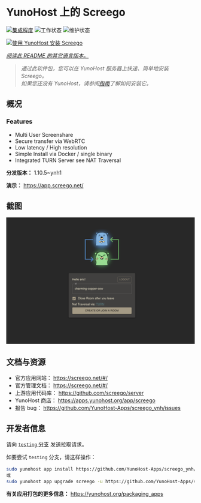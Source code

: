 <!--
注意：此 README 由 <https://github.com/YunoHost/apps/tree/master/tools/readme_generator> 自动生成
请勿手动编辑。
-->

# YunoHost 上的 Screego

[![集成程度](https://dash.yunohost.org/integration/screego.svg)](https://ci-apps.yunohost.org/ci/apps/screego/) ![工作状态](https://ci-apps.yunohost.org/ci/badges/screego.status.svg) ![维护状态](https://ci-apps.yunohost.org/ci/badges/screego.maintain.svg)

[![使用 YunoHost 安装 Screego](https://install-app.yunohost.org/install-with-yunohost.svg)](https://install-app.yunohost.org/?app=screego)

*[阅读此 README 的其它语言版本。](./ALL_README.md)*

> *通过此软件包，您可以在 YunoHost 服务器上快速、简单地安装 Screego。*  
> *如果您还没有 YunoHost，请参阅[指南](https://yunohost.org/install)了解如何安装它。*

## 概况

### Features

- Multi User Screenshare
- Secure transfer via WebRTC
- Low latency / High resolution
- Simple Install via Docker / single binary
- Integrated TURN Server see NAT Traversal


**分发版本：** 1.10.5~ynh1

**演示：** <https://app.screego.net/>

## 截图

![Screego 的截图](./doc/screenshots/screenshot.png)

## 文档与资源

- 官方应用网站： <https://screego.net/#/>
- 官方管理文档： <https://screego.net/#/>
- 上游应用代码库： <https://github.com/screego/server>
- YunoHost 商店： <https://apps.yunohost.org/app/screego>
- 报告 bug： <https://github.com/YunoHost-Apps/screego_ynh/issues>

## 开发者信息

请向 [`testing` 分支](https://github.com/YunoHost-Apps/screego_ynh/tree/testing) 发送拉取请求。

如要尝试 `testing` 分支，请这样操作：

```bash
sudo yunohost app install https://github.com/YunoHost-Apps/screego_ynh/tree/testing --debug
或
sudo yunohost app upgrade screego -u https://github.com/YunoHost-Apps/screego_ynh/tree/testing --debug
```

**有关应用打包的更多信息：** <https://yunohost.org/packaging_apps>
